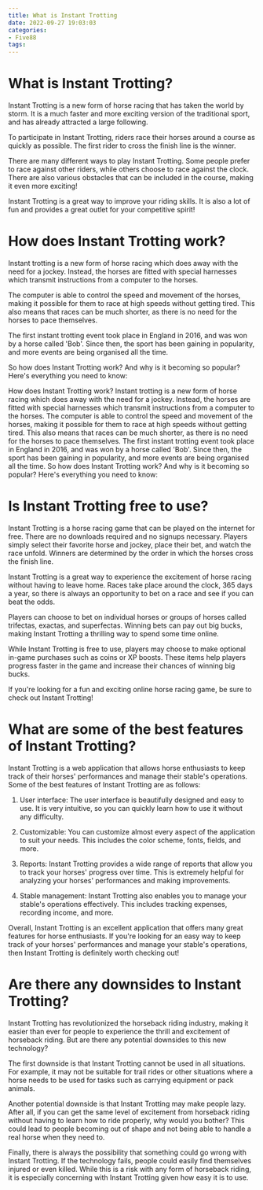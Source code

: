 ```yaml
---
title: What is Instant Trotting
date: 2022-09-27 19:03:03
categories:
- Five88
tags:
---
```



#  What is Instant Trotting?

Instant Trotting is a new form of horse racing that has taken the world by storm. It is a much faster and more exciting version of the traditional sport, and has already attracted a large following.

To participate in Instant Trotting, riders race their horses around a course as quickly as possible. The first rider to cross the finish line is the winner.

There are many different ways to play Instant Trotting. Some people prefer to race against other riders, while others choose to race against the clock. There are also various obstacles that can be included in the course, making it even more exciting!

Instant Trotting is a great way to improve your riding skills. It is also a lot of fun and provides a great outlet for your competitive spirit!

#  How does Instant Trotting work? 
Instant trotting is a new form of horse racing which does away with the need for a jockey. Instead, the horses are fitted with special harnesses which transmit instructions from a computer to the horses.

The computer is able to control the speed and movement of the horses, making it possible for them to race at high speeds without getting tired. This also means that races can be much shorter, as there is no need for the horses to pace themselves.

The first instant trotting event took place in England in 2016, and was won by a horse called 'Bob'. Since then, the sport has been gaining in popularity, and more events are being organised all the time.

So how does Instant Trotting work? And why is it becoming so popular? Here's everything you need to know: 

How does Instant Trotting work? 
Instant trotting is a new form of horse racing which does away with the need for a jockey. Instead, the horses are fitted with special harnesses which transmit instructions from a computer to the horses.
The computer is able to control the speed and movement of the horses, making it possible for them to race at high speeds without getting tired. This also means that races can be much shorter, as there is no need for the horses to pace themselves. 
The first instant trotting event took place in England in 2016, and was won by a horse called 'Bob'. Since then, the sport has been gaining in popularity, and more events are being organised all the time. 
So how does Instant Trotting work? And why is it becoming so popular? Here's everything you need to know: 


#  Is Instant Trotting free to use? 

Instant Trotting is a horse racing game that can be played on the internet for free. There are no downloads required and no signups necessary. Players simply select their favorite horse and jockey, place their bet, and watch the race unfold. Winners are determined by the order in which the horses cross the finish line.

Instant Trotting is a great way to experience the excitement of horse racing without having to leave home. Races take place around the clock, 365 days a year, so there is always an opportunity to bet on a race and see if you can beat the odds.

Players can choose to bet on individual horses or groups of horses called trifectas, exactas, and superfectas. Winning bets can pay out big bucks, making Instant Trotting a thrilling way to spend some time online.

While Instant Trotting is free to use, players may choose to make optional in-game purchases such as coins or XP boosts. These items help players progress faster in the game and increase their chances of winning big bucks.

If you're looking for a fun and exciting online horse racing game, be sure to check out Instant Trotting!

#  What are some of the best features of Instant Trotting?

Instant Trotting is a web application that allows horse enthusiasts to keep track of their horses' performances and manage their stable's operations. Some of the best features of Instant Trotting are as follows:

1. User interface: The user interface is beautifully designed and easy to use. It is very intuitive, so you can quickly learn how to use it without any difficulty.

2. Customizable: You can customize almost every aspect of the application to suit your needs. This includes the color scheme, fonts, fields, and more.

3. Reports: Instant Trotting provides a wide range of reports that allow you to track your horses' progress over time. This is extremely helpful for analyzing your horses' performances and making improvements.

4. Stable management: Instant Trotting also enables you to manage your stable's operations effectively. This includes tracking expenses, recording income, and more.

Overall, Instant Trotting is an excellent application that offers many great features for horse enthusiasts. If you're looking for an easy way to keep track of your horses' performances and manage your stable's operations, then Instant Trotting is definitely worth checking out!

#  Are there any downsides to Instant Trotting?

Instant Trotting has revolutionized the horseback riding industry, making it easier than ever for people to experience the thrill and excitement of horseback riding. But are there any potential downsides to this new technology?

The first downside is that Instant Trotting cannot be used in all situations. For example, it may not be suitable for trail rides or other situations where a horse needs to be used for tasks such as carrying equipment or pack animals.

Another potential downside is that Instant Trotting may make people lazy. After all, if you can get the same level of excitement from horseback riding without having to learn how to ride properly, why would you bother? This could lead to people becoming out of shape and not being able to handle a real horse when they need to.

Finally, there is always the possibility that something could go wrong with Instant Trotting. If the technology fails, people could easily find themselves injured or even killed. While this is a risk with any form of horseback riding, it is especially concerning with Instant Trotting given how easy it is to use.
